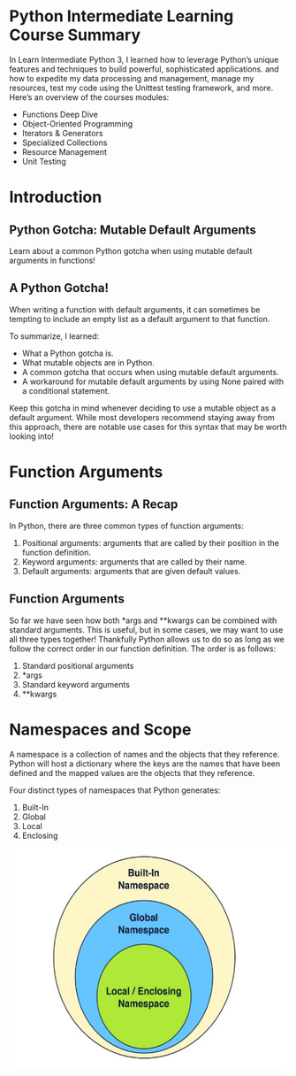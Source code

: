 # Python Intermediate Learning Course Summary 
In Learn Intermediate Python 3, I learned how to leverage Python’s unique features and techniques to build powerful, sophisticated applications. and how to expedite my data processing and management, manage my resources, test my code using the Unittest testing framework, and more. Here’s an overview of the courses modules:

* Functions Deep Dive
* Object-Oriented Programming
* Iterators & Generators
* Specialized Collections
* Resource Management
* Unit Testing

# Introduction
## Python Gotcha: Mutable Default Arguments 
Learn about a common Python gotcha when using mutable default arguments in functions! 

## A Python Gotcha!
When writing a function with default arguments, it can sometimes be tempting to include an empty list as a default argument to that function. 

To summarize, I learned:

* What a Python gotcha is.
* What mutable objects are in Python.
* A common gotcha that occurs when using mutable default arguments.
* A workaround for mutable default arguments by using None paired with a conditional statement.

Keep this gotcha in mind whenever deciding to use a mutable object as a default argument. While most developers recommend staying away from this approach, there are notable use cases for this syntax that may be worth looking into!

# Function Arguments
## Function Arguments: A Recap 

In Python, there are three common types of function arguments:

1. Positional arguments: arguments that are called by their position in the function definition.
2. Keyword arguments: arguments that are called by their name.
3. Default arguments: arguments that are given default values.
## Function Arguments

So far we have seen how both *args and **kwargs can be combined with standard arguments. This is useful,
 but in some cases, we may want to use all three types together! Thankfully Python allows us to do so as 
 long as we follow the correct order in our function definition. The order is as follows:

1. Standard positional arguments
2. *args
3. Standard keyword arguments
4. **kwargs

# Namespaces and Scope
A namespace is a collection of names and the objects that they reference. Python will host a dictionary where the keys are the names that have been defined and the mapped values are the objects that they reference. 

Four distinct types of namespaces that Python generates:

1. Built-In
2. Global
3. Local
4. Enclosing

<img src="images/namespaces.JPG?raw=true"  width="600" height="400"/>



